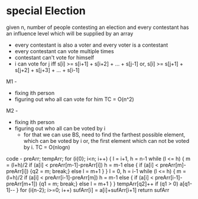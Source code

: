 # special Election

given n, number of people contesting an election and every contestant has an influence level which will be supplied by an array
- every contestant is also a voter and every voter is a contestant
- every contestant can vote multiple times
- contestant can't vote for himself
- i can vote for j iff s[i] >= s[i+1] + s[i+2] + ... + s[j-1]
or, s[i] >= s[j+1] + s[j+2] + s[j+3] + ... + s[i-1]

M1 -
- fixing ith person
- figuring out who all can vote for him
TC = O(n^2)

M2 -
- fixing ith person
- figuring out who all can be voted by i
    - for that we can use BS, need to find the farthest possible element, which can be voted by i
        or, the first element which can not be voted by i.
TC = O(nlogn)

code -
preArr;
tempArr;
for (i{0}; i<n; i++) {
    l = i+1, h = n-1
    while (l <= h) {
        m = (l+h)/2
        if (a[i] < preArr[m-1]-preArr[i]) h = m-1
        else {
            if (a[i] < preArr[m]-preArr[i]) {q2 = m; break;}
            else l = m+1
        }
    }
    l = 0, h = i-1
    while (l <= h) {
        m = (l+h)/2
        if (a[i] < preArr[i-1]-preArr[m]) h = m-1
        else {
            if (a[i] < preArr[i-1]-preArr[m+1]) {q1 = m; break;}
            else l = m+1
        }
    }
    tempArr[q2]++
    if (q1 > 0) a[q1-1]--
}
for (i{n-2}; i>=0; i++)
    sufArr[i] = a[i]+sufArr[i+1]
return sufArr